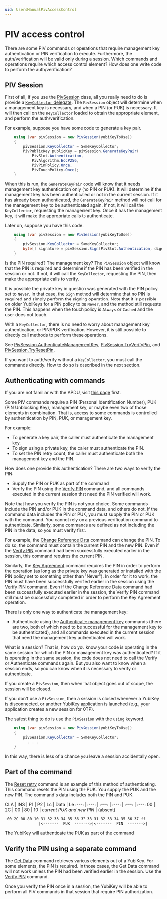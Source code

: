 ```yaml
---
uid: UsersManualPivAccessControl
---
```


<!-- Copyright 2021 Yubico AB

Licensed under the Apache License, Version 2.0 (the "License");
you may not use this file except in compliance with the License.
You may obtain a copy of the License at

    http://www.apache.org/licenses/LICENSE-2.0

Unless required by applicable law or agreed to in writing, software
distributed under the License is distributed on an "AS IS" BASIS,
WITHOUT WARRANTIES OR CONDITIONS OF ANY KIND, either express or implied.
See the License for the specific language governing permissions and
limitations under the License. -->

# PIV access control

There are some PIV commands or operations that require management key authentication or
PIN verification to execute. Furthermore, the auth/verification will be valid only during
a session. Which commands and operations require which access control element? How does
one write code to perform the auth/verification?

## PIV Session

First of all, if you use the [PivSession](xref:Yubico.YubiKey.Piv.PivSession)
class, all you really need to do is provide a
[`KeyCollector` delegate](xref:UsersManualDelegatesInSdk). The `PivSession`
object will determine when a management key is necessary, and when a PIN (or PUK) is
necessary. It will then call on the `KeyCollector` loaded to obtain the appropriate
element, and perform the auth/verification.

For example, suppose you have some code to generate a key pair.

```C#
    using (var pivSession = new PivSession(yubiKeyToUse))
    {
        pivSession.KeyCollector = SomeKeyCollector;
        PivPublicKey publicKey = pivSession.GenerateKeyPair(
            PivSlot.Authentication,
            PivAlgorithm.EccP256,
            PivPinPolicy.Once,
            PivTouchPolicy.Once);
    }
```

When this is run, the `GenerateKeyPair` code will know that it needs management key
authentication only (no PIN or PUK). It will determine if the management key has been
authenticated or not in the current session. If it has already been authenticated, the
`GenerateKeyPair` method will not call for the management key to be authenticated again.
If not, it will call the `KeyCollector`, requesting the management key. Once it has the
management key, it will make the appropriate calls to authenticate.

Later on, suppose you have this code.

```C#
    using (var pivSession = new PivSession(yubiKeyToUse))
    {
        pivSession.KeyCollector = SomeKeyCollector;
        byte[] signature = pivSession.Sign(PivSlot.Authentication, digestData);
    }
```

Is the PIN required? The management key? The `PivSession` object will know that the PIN is
required and determine if the PIN has been verified in the session or not. If not, it will
call the `KeyCollector`, requesting the PIN, then make the appropriate calls to verify.

It is possible the private key in question was generated with the PIN policy set to
`Never`. In that case, the `Sign` method will determine that no PIN is required and simply
perform the signing operation. Note that it is possible on older YubiKeys for a PIN policy
to be `Never`, and the method still requests the PIN. This happens when the touch policy
is `Always` or `Cached` and the user does not touch.

With a `KeyCollector`, there is no need to worry about management key authentication, or
PIN/PUK verification. However, it is still possible to directly call methods to perform
these operations.

See [PivSession.AuthenticateManagementKey](xref:Yubico.YubiKey.Piv.PivSession.TryAuthenticateManagementKey%2a),
[PivSession.TryVerifyPin](xref:Yubico.YubiKey.Piv.PivSession.TryVerifyPin%2a), and
[PivSession.TryResetPin](xref:Yubico.YubiKey.Piv.PivSession.TryResetPin%2a).

If you want to auth/verify without a `KeyCollector`, you must call the commands directly.
How to do so is described in the next section.

## Authenticating with commands

If you are not familiar with the APDU, visit [this page](xref:UsersManualApdu) first.

Some PIV commands require a PIN (Personal Identification Number), PUK (PIN Unblocking
Key), management key, or maybe even two of those elements in combination. That is, access
to some commands is controlled by authenitication by PIN, PUK, or management key.

For example:

* To generate a key pair, the caller must authenticate the management key.
* To sign using a private key, the caller must authenticate the PIN.
* To set the PIN retry count, the caller must authenticate both the management key and the
  PIN.

How does one provide this authentication? There are two ways to verify the PIN:

* Supply the PIN or PUK as part of the command
* Verify the PIN using the [Verify PIN](commands.md#verify) command, and all commands
  executed in the current session that need the PIN verified will work.

Note that how you verify the PIN is not your choice. Some commands include the PIN and/or
PUK in the command data, and others do not. If the command data includes the PIN or PUK,
you must supply the PIN or PUK with the command. You cannot rely on a previous
verification command to authenticate. Similarly, some commands are defined as not
including the PIN in the data, so you must verify first.

For example, the [Change Reference Data](commands.md#change-reference-data) command
can change the PIN. To do so, the command must contain the current PIN and the new PIN.
Even if the [Verify PIN](commands.md#verify) command had been successfully executed
earlier in the session, this command requires the current PIN.

Similarly, the [Key Agreement](commands.md#authenticate-key-agreement) command
requires the PIN in order to perform the operation (as long as the private key was
generated or installed with the PIN policy set to something other than "Never"). In order
for it to work, the PIN must have been successfully verified earlier in the session using
the [Verify PIN](commands.md#verify) command. Even if the Change Reference Data
command had been successfully executed earlier in the session, the Verify PIN command
still must be successfully completed in order to perform the Key Agreement operation.

There is only one way to authenticate the management key:

* Authenticate using the [Authenticate: management key](commands.md#authenticate-management-key)
  commands (there are two, both of which need to be successful for the management key to be
  authenticated), and all commands executed in the current session that need the management
  key authenticated will work.

What is a session? That is, how do you know your code is operating in the same session for
which the PIN or management key was authenticated? If it is operating in the same session,
the code does not need to call the Verify or Authenticate commands again. But you also
want to know when a session ends, so you can know when it is necessary to verify or
authenticate.

If you create a `PivSession`, then when that object goes out of scope, the session will be
closed.

If you don't use a `PivSession`, then a session is closed whenever a YubiKey is
disconnected, or another YubiKey application is launched (e.g., your application creates a
new session for OTP).

The safest thing to do is use the `PivSession` with the `using` keyword.

```C#
    using (var pivSession = new PivSession(yubiKeyToUse))
    {
        pivSession.KeyCollector = SomeKeyCollector;
          . . .
    }
```

In this way, there is less of a chance you leave a session accidentally open.

## Part of the command

The [Reset retry](commands.md#reset-retry-recover-the-pin) command is an example of
this method of authenticating. This command resets the PIN using the PUK. You supply the
PUK and the new PIN. The command's data includes both the PIN and PUK.

CLA | INS | P1 | P2 | Lc | Data | Le
:---: | :---: | :---: | :---: | :---: | :---:
00 | 2C | 00 | 80 | 10 | *current PUK and new PIN* | (absent)

```txt
 00 2C 00 80 10 31 32 33 34 35 36 37 38 31 32 33 34 35 36 37 ff
               |<-------  PUK  ------->|<-------  PIN  ------->|
```

The YubiKey will authenticate the PUK as part of the command

## Verify the PIN using a separate command

The [Get Data](commands.md#get-data) command retrieves various elements out of a
YubiKey. For some elements, the PIN is required. In those cases, the Get Data command will
not work unless the PIN had been verified earlier in the session. Use the
[Verify PIN](commands.md#verify) command.

Once you verify the PIN once in a session, the YubiKey will be able to perform all PIV
commands in that session that require PIN authorization.
